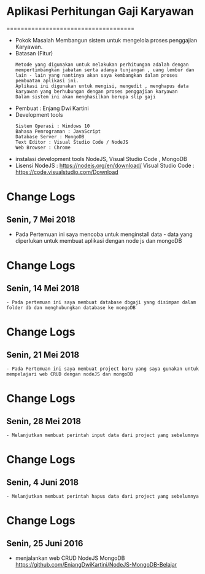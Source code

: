 # Aplikasi Perhitungan Gaji Karyawan 
====================================
* Pokok Masalah 
    Membangun sistem untuk mengelola proses penggajian Karyawan. 
* Batasan (Fitur)
    ~~~
    Metode yang digunakan untuk melakukan perhitungan adalah dengan mempertimbangkan jabatan serta adanya tunjangan , uang lembur dan lain - lain yang nantinya akan saya kembangkan dalam proses pembuatan aplikasi ini.
    Aplikasi ini digunakan untuk mengisi, mengedit , menghapus data karyawan yang berhubungan dengan proses penggajian karyawan
    Dalam sistem ini akan menghasilkan berupa slip gaji 
    ~~~
* Pembuat : Enjang Dwi Kartini 
* Development tools 
    ~~~
    Sistem Operasi : Windows 10
    Bahasa Pemrograman : JavaScript
    Database Server : MongoDB
    Text Editor : Visual Studio Code / NodeJS
    Web Browser : Chrome 
    ~~~
* instalasi development tools 
    NodeJS, Visual Studio Code , MongoDB
* Lisensi 
    NodeJS  : https://nodejs.org/en/download/
    Visual Studio Code  : https://code.visualstudio.com/Download
# Change Logs 
## Senin, 7 Mei 2018
   - Pada Pertemuan ini saya mencoba untuk menginstall data - data yang diperlukan untuk membuat aplikasi dengan node js dan mongoDB
# Change Logs 
## Senin, 14 Mei 2018
    - Pada pertemuan ini saya membuat database dbgaji yang disimpan dalam folder db dan menghubungkan database ke mongoDB
# Change Logs 
## Senin, 21 Mei 2018
    - Pada Pertemuan ini saya membuat project baru yang saya gunakan untuk mempelajari web CRUD dengan nodeJS dan mongoDB
# Change Logs 
## Senin, 28 Mei 2018
    - Melanjutkan membuat perintah input data dari project yang sebelumnya
# Change Logs 
## Senin, 4 Juni 2018
    - Melanjutkan membuat perintah hapus data dari project yang sebelumnya
# Change  Logs
## Senin, 25 Juni 2016
- menjalankan  web CRUD NodeJS MongoDB https://github.com/EnjangDwiKartini/NodeJS-MongoDB-Belajar



